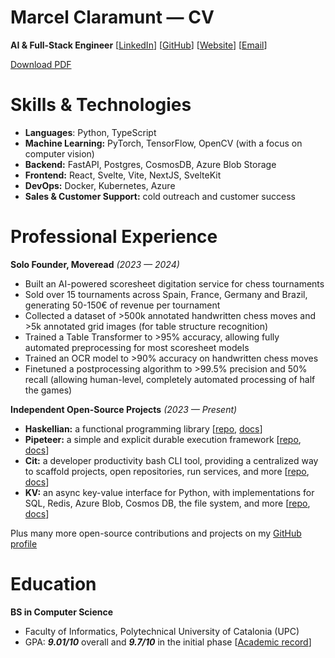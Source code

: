 # Marcel Claramunt — CV

**AI & Full-Stack Engineer** [[LinkedIn](https://www.linkedin.com/in/marcel-claramunt)] [[GitHub](https://github.com/marciclabas)] [[Website](https://www.marcelc.uk/)] [[Email](mailto:marcel@marcelc.uk)]

<div>
  <a href="https://www.marcelc.uk/marcel-claramunt-cv.pdf" target="_blank">Download PDF</a>
</div>

# Skills & Technologies

- **Languages**: Python, TypeScript
- **Machine Learning:** PyTorch, TensorFlow, OpenCV (with a focus on computer vision)
- **Backend:** FastAPI, Postgres, CosmosDB, Azure Blob Storage
- **Frontend:** React, Svelte, Vite, NextJS, SvelteKit
- **DevOps:** Docker, Kubernetes, Azure
- **Sales & Customer Support:** cold outreach and customer success

# Professional Experience

**Solo Founder, Moveread** *(2023 — 2024)*

- Built an AI-powered scoresheet digitation service for chess tournaments
- Sold over 15 tournaments across Spain, France, Germany and Brazil, generating 50-150€ of revenue per tournament
- Collected a dataset of >500k annotated handwritten chess moves and >5k annotated grid images (for table structure recognition)
- Trained a Table Transformer to >95% accuracy, allowing fully automated preprocessing for most scoresheet models
- Trained an OCR model to >90% accuracy on handwritten chess moves
- Finetuned a postprocessing algorithm to >99.5% precision and 50% recall (allowing human-level, completely automated processing of half the games)

**Independent Open-Source Projects** *(2023 — Present)*

- **Haskellian:** a functional programming library [[repo](https://github.com/marciclabas/haskellian), [docs](https://marciclabas.github.io/haskellian/)]
- **Pipeteer:** a simple and explicit durable execution framework [[repo](https://github.com/marciclabas/pipeteer), [docs](https://marciclabas.github.io/pipeteer/)]
- **Cit:** a developer productivity bash CLI tool, providing a centralized way to scaffold projects, open repositories, run services, and more [[repo](https://github.com/marciclabas/cit), [docs](https://marciclabas.github.io/cit/)]
- **KV:** an async key-value interface for Python, with implementations for SQL, Redis, Azure Blob, Cosmos DB, the file system, and more [[repo](https://github.com/marciclabas/kv), [docs](https://marciclabas.github.io/kv/)]

Plus many more open-source contributions and projects on my [GitHub profile](https://github.com/marciclabas)

# Education

**BS in Computer Science**

- Faculty of Informatics, Polytechnical University of Catalonia (UPC)
- GPA: ***9.01/10*** overall and ***9.7/10*** in the initial phase [[Academic record](https://www.marcelc.uk/fib-en.pdf)]